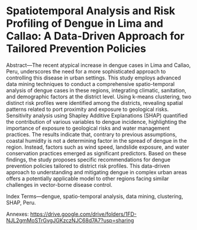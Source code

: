 # Spatiotemporal Analysis and Risk Profiling of Dengue in Lima and Callao: A Data-Driven Approach for Tailored Prevention Policies

Abstract—The recent atypical increase in dengue cases in Lima and Callao, Peru, underscores the need for a more sophisticated approach to controlling this disease in urban settings. This study employs advanced data mining techniques to conduct a comprehensive spatio-temporal analysis of dengue cases in these regions, integrating climatic, sanitation, and demographic factors at the district level. Using k-means clustering, two distinct risk profiles were identified among the districts, revealing spatial patterns related to port proximity and exposure to geological risks. Sensitivity analysis using Shapley Additive Explanations (SHAP) quantified the contribution of various variables to dengue incidence, highlighting the importance of exposure to geological risks and water management practices. The results indicate that, contrary to previous assumptions, coastal humidity is not a determining factor in the spread of dengue in the region. Instead, factors such as wind speed, landslide exposure, and water conservation practices emerged as significant predictors. Based on these findings, the study proposes specific recommendations for dengue prevention policies tailored to district risk profiles. This data-driven approach to understanding and mitigating dengue in complex urban areas offers a potentially applicable model to other regions facing similar challenges in vector-borne disease control.

Index Terms—dengue, spatio-temporal analysis, data mining, clustering, SHAP, Peru.

Annexes: https://drive.google.com/drive/folders/1FD-NJL2gmMoSTrGvgJGKzczNJC68d7A7?usp=sharing
